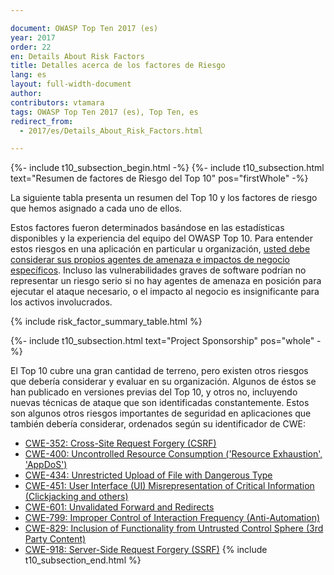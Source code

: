 ```yaml
---

document: OWASP Top Ten 2017 (es)
year: 2017
order: 22
en: Details About Risk Factors
title: Detalles acerca de los factores de Riesgo
lang: es
layout: full-width-document
author:
contributors: vtamara
tags: OWASP Top Ten 2017 (es), Top Ten, es
redirect_from:
  - 2017/es/Details_About_Risk_Factors.html

---
```

{%- include t10_subsection_begin.html -%}
{%- include t10_subsection.html text="Resumen de factores de Riesgo del Top 10" pos="firstWhole" -%}

La siguiente tabla presenta un resumen del Top 10 y los factores de riesgo 
que hemos asignado a cada uno de ellos. <br>

Estos factores fueron determinados basándose en las estadísticas disponibles 
y la experiencia del equipo del OWASP Top 10. 
Para entender estos riesgos en 
una aplicación en particular u organización, <u>usted debe considerar sus 
propios agentes de amenaza e impactos de negocio específicos</u>. Incluso las 
vulnerabilidades graves de software podrían no representar un riesgo serio 
si no hay agentes de amenaza en posición para ejecutar el ataque necesario, 
o el impacto al negocio es insignificante para los activos involucrados.

{% include risk_factor_summary_table.html %}

{%- include t10_subsection.html text="Project Sponsorship" pos="whole" -%}

El Top 10 cubre una gran cantidad de terreno, pero existen otros riesgos que
debería considerar y evaluar en su organización. Algunos de éstos se han 
publicado en versiones previas del Top 10, y otros no, incluyendo nuevas
técnicas de ataque que son identificadas constantemente. Estos son algunos 
otros riesgos importantes de seguridad en aplicaciones que también debería 
considerar, ordenados según su identificador de CWE:<br>

* [CWE-352: Cross-Site Request Forgery (CSRF)](https://cwe.mitre.org/data/definitions/352.html)<br>
* [CWE-400: Uncontrolled Resource Consumption ('Resource Exhaustion', 'AppDoS')](https://cwe.mitre.org/data/definitions/400.html)<br>
* [CWE-434: Unrestricted Upload of File with Dangerous Type](https://cwe.mitre.org/data/definitions/434.html)<br>
* [CWE-451: User Interface (UI) Misrepresentation of Critical Information (Clickjacking and others)](https://cwe.mitre.org/data/definitions/451.html)<br>
* [CWE-601: Unvalidated Forward and Redirects](https://cwe.mitre.org/data/definitions/601.html)<br>
* [CWE-799: Improper Control of Interaction Frequency (Anti-Automation)](https://cwe.mitre.org/data/definitions/799.html)<br>
* [CWE-829: Inclusion of Functionality from Untrusted Control Sphere (3rd Party Content)](https://cwe.mitre.org/data/definitions/829.html)<br>
* [CWE-918: Server-Side Request Forgery (SSRF)](https://cwe.mitre.org/data/definitions/918.html)
{% include t10_subsection_end.html %}


